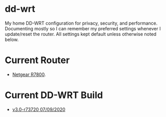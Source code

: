 # dd-wrt

My home DD-WRT configuration for privacy, security, and performance. Documenting mostly so I can remember my preferred settings whenever I update/reset the router. All settings kept default unless otherwise noted below.

# Current Router

- [Netgear R7800](https://www.netgear.com/home/products/networking/wifi-routers/R7800.aspx).

# Current DD-WRT Build

- [v3.0-r73720 07/09/2020](https://forum.dd-wrt.com/phpBB2/viewtopic.php?t=325724)
